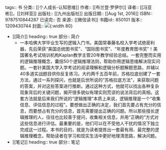 tags:: 书
分类:: [[个人成长-认知思维]]
作者:: [[布兰登·罗伊尔]]
译者:: [[冯亚彬]]，[[刘祥亚]]
出版社:: [[九州出版社]]
出版日期:: [[Aug 1st, 2016]]
ISBN:: 9787510844287
已读完:: 否
来源:: [[微信读书]]
书籍id:: 850101
版本:: 1209430744
封面:: ![](https://cdn.weread.qq.com/weread/cover/23/YueWen_850101/s_YueWen_850101.jpg){:width 80}

- [[简介]]
  heading:: true
  部分:: 简介
	- 一本哈佛大学毕业生写的逻辑入门书。美国常春藤名校入学考试绝密利器，先后荣获“美国总统图书奖”、“国际图书奖”、“年度教育图书奖”！美国著名考试培训机构Kaplan教学主管20年教学经验总结。一套完整而实用的逻辑推理概念，囊括50个逻辑推理法则，帮助你用逻辑思维解决现实问题。一套针美国大学入学考试的阅读理解和逻辑分析题解题思路，并辅以40多道实战题目供你反复练习。大约两千五百年前，苏格拉底创建了一套方法，通过一系列探问，也就是后世所说的“苏格拉底方法”，来获取问题的答案，并对这些答案进行推断。通过这种方式，他就可以找出各种复杂现象背后的关键问题，揭开很多貌似有理实则荒谬的说法背后的真相。这套方法就是后来我们所说的“逻辑推理”本质上来说，逻辑推理是一个“收集信息、评估信息的过程”。要想做出正确的决定，我们首先要占有充分的信息，而要想占有充分的信息，首先需要提出正确的问题。所以那些擅长逻辑推理的人，往往也比较善于提问，收集相关信息，并用“正确的”方式对这些信息进行评估。最重要的是，他们可以在不受他人干扰的情况下独立完成这一过程。本书的目的，就是为读者提炼出一套最有用、最完整的逻辑推理概念，帮助读者在学习和现实生活中更好地理清思路，解决问题。
- [[笔记]]
  heading:: true
  部分:: 笔记